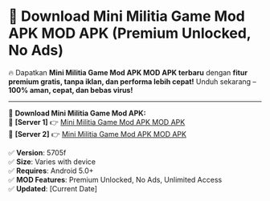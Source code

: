 # 🚀 Download Mini Militia Game Mod APK MOD APK (Premium Unlocked, No Ads)  

🔥 Dapatkan **Mini Militia Game Mod APK MOD APK terbaru** dengan **fitur premium gratis, tanpa iklan, dan performa lebih cepat!** Unduh sekarang – **100% aman, cepat, dan bebas virus!**  

---


🔽 **Download Mini Militia Game Mod APK:**  
🔹 **[Server 1]** 👉 [Mini Militia Game Mod APK MOD APK](https://apkcomod.com?title=Mini_Militia_Game_Mod_APK)  
🔹 **[Server 2]** 👉 [Mini Militia Game Mod APK MOD APK](https://apkcomod.com?title=Mini_Militia_Game_Mod_APK)  


✅ **Version**: 5705f  
✅ **Size**: Varies with device  
✅ **Requires**: Android 5.0+  
✅ **MOD Features**: Premium Unlocked, No Ads, Unlimited Access  
✅ **Updated**: [Current Date]  